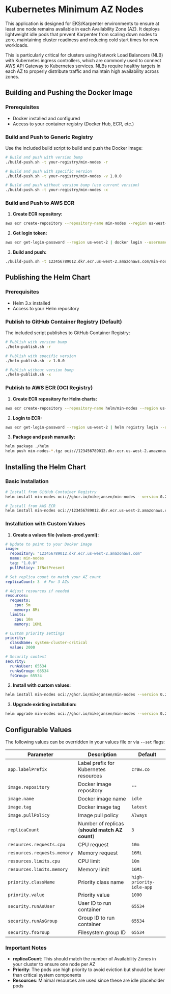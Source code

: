# Kubernetes Minimum AZ Nodes

This application is designed for EKS/Karpenter environments to ensure at least one node remains available in each Availability Zone (AZ). It deploys lightweight idle pods that prevent Karpenter from scaling down nodes to zero, maintaining cluster readiness and reducing cold start times for new workloads.

This is particularly critical for clusters using Network Load Balancers (NLB) with Kubernetes ingress controllers, which are commonly used to connect AWS API Gateway to Kubernetes services. NLBs require healthy targets in each AZ to properly distribute traffic and maintain high availability across zones.

## Building and Pushing the Docker Image

### Prerequisites
- Docker installed and configured
- Access to your container registry (Docker Hub, ECR, etc.)

### Build and Push to Generic Registry

Use the included build script to build and push the Docker image:

```bash
# Build and push with version bump
./build-push.sh -t your-registry/min-nodes -r

# Build and push with specific version
./build-push.sh -t your-registry/min-nodes -v 1.0.0

# Build and push without version bump (use current version)
./build-push.sh -t your-registry/min-nodes -x
```

### Build and Push to AWS ECR

1. **Create ECR repository:**
```bash
aws ecr create-repository --repository-name min-nodes --region us-west-2
```

2. **Get login token:**
```bash
aws ecr get-login-password --region us-west-2 | docker login --username AWS --password-stdin 123456789012.dkr.ecr.us-west-2.amazonaws.com
```

3. **Build and push:**
```bash
./build-push.sh -t 123456789012.dkr.ecr.us-west-2.amazonaws.com/min-nodes -r
```

## Publishing the Helm Chart

### Prerequisites
- Helm 3.x installed
- Access to your Helm repository

### Publish to GitHub Container Registry (Default)

The included script publishes to GitHub Container Registry:

```bash
# Publish with version bump
./helm-publish.sh -r

# Publish with specific version
./helm-publish.sh -v 1.0.0

# Publish without version bump
./helm-publish.sh -x
```

### Publish to AWS ECR (OCI Registry)

1. **Create ECR repository for Helm charts:**
```bash
aws ecr create-repository --repository-name helm/min-nodes --region us-west-2
```

2. **Login to ECR:**
```bash
aws ecr get-login-password --region us-west-2 | helm registry login --username AWS --password-stdin 123456789012.dkr.ecr.us-west-2.amazonaws.com
```

3. **Package and push manually:**
```bash
helm package ./helm
helm push min-nodes-*.tgz oci://123456789012.dkr.ecr.us-west-2.amazonaws.com/helm
```

## Installing the Helm Chart

### Basic Installation

```bash
# Install from GitHub Container Registry
helm install min-nodes oci://ghcr.io/mikejansen/min-nodes --version 0.2.0

# Install from AWS ECR
helm install min-nodes oci://123456789012.dkr.ecr.us-west-2.amazonaws.com/helm/min-nodes --version 0.2.0
```

### Installation with Custom Values

1. **Create a values file (values-prod.yaml):**
```yaml
# Update to point to your Docker image
image:
  repository: "123456789012.dkr.ecr.us-west-2.amazonaws.com"
  name: min-nodes
  tag: "1.0.0"
  pullPolicy: IfNotPresent

# Set replica count to match your AZ count
replicaCount: 3  # For 3 AZs

# Adjust resources if needed
resources:
  requests:
    cpu: 5m
    memory: 8Mi
  limits:
    cpu: 10m
    memory: 16Mi

# Custom priority settings
priority:
  className: system-cluster-critical
  value: 2000

# Security context
security:
  runAsUser: 65534
  runAsGroup: 65534
  fsGroup: 65534
```

2. **Install with custom values:**
```bash
helm install min-nodes oci://ghcr.io/mikejansen/min-nodes --version 0.2.0 -f values-prod.yaml
```

3. **Upgrade existing installation:**
```bash
helm upgrade min-nodes oci://ghcr.io/mikejansen/min-nodes --version 0.2.0 -f values-prod.yaml
```

## Configurable Values

The following values can be overridden in your values file or via `--set` flags:

| Parameter | Description | Default |
|-----------|-------------|---------|
| `app.labelPrefix` | Label prefix for Kubernetes resources | `cr0w.co` |
| `image.repository` | Docker image repository | `""` |
| `image.name` | Docker image name | `idle` |
| `image.tag` | Docker image tag | `latest` |
| `image.pullPolicy` | Image pull policy | `Always` |
| `replicaCount` | Number of replicas (**should match AZ count**) | `3` |
| `resources.requests.cpu` | CPU request | `10m` |
| `resources.requests.memory` | Memory request | `16Mi` |
| `resources.limits.cpu` | CPU limit | `10m` |
| `resources.limits.memory` | Memory limit | `16Mi` |
| `priority.className` | Priority class name | `high-priority-idle-app` |
| `priority.value` | Priority value | `1000` |
| `security.runAsUser` | User ID to run container | `65534` |
| `security.runAsGroup` | Group ID to run container | `65534` |
| `security.fsGroup` | Filesystem group ID | `65534` |

### Important Notes

- **replicaCount**: This should match the number of Availability Zones in your cluster to ensure one node per AZ
- **Priority**: The pods use high priority to avoid eviction but should be lower than critical system components
- **Resources**: Minimal resources are used since these are idle placeholder pods